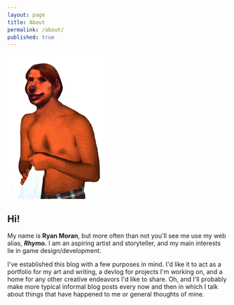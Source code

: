 ```yaml
---
layout: page
title: About
permalink: /about/
published: true
---
```

![Rhymo.png](/images/Rhymo.png)


## Hi!
My name is **Ryan Moran**,
but more often than not you'll see me use my web alias, __*Rhymo.*__ I am an aspiring artist and storyteller, and my main interests lie in game design/development.

I've established this blog with a few purposes in mind. I'd like it to act as a portfolio for my art and writing, a devlog for projects I'm working on, and a home for any other creative endeavors I'd like to share. Oh, and I'll probably make more typical informal blog posts every now and then in which I talk about things that have happened to me or general thoughts of mine.
